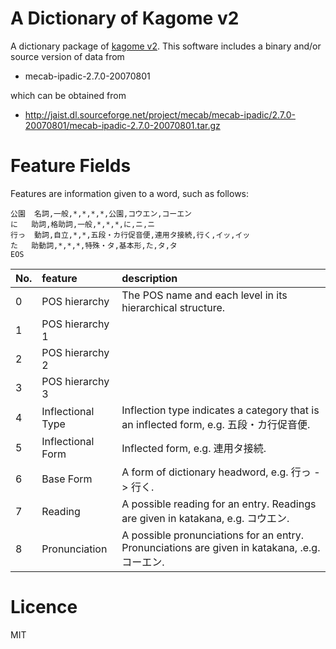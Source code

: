 A Dictionary of Kagome v2
===

A dictionary package of [kagome v2](http://github.com/zeroichiio/kagome/tree/v2). This software includes a binary and/or source version of data from

* mecab-ipadic-2.7.0-20070801

which can be obtained from

* http://jaist.dl.sourceforge.net/project/mecab/mecab-ipadic/2.7.0-20070801/mecab-ipadic-2.7.0-20070801.tar.gz
  
 # Feature Fields
 
Features are information given to a word, such as follows:

```
公園	名詞,一般,*,*,*,*,公園,コウエン,コーエン
に	助詞,格助詞,一般,*,*,*,に,ニ,ニ
行っ	動詞,自立,*,*,五段・カ行促音便,連用タ接続,行く,イッ,イッ
た	助動詞,*,*,*,特殊・タ,基本形,た,タ,タ
EOS
```
 
 |No.|feature|description|
 |:---|:---|:---|
 | 0| POS hierarchy | The POS name and each level in its hierarchical structure. |
 | 1| POS hierarchy 1 | |
 | 2| POS hierarchy 2 | |
 | 3| POS hierarchy 3 | |
 | 4| Inflectional Type| Inflection type indicates a category that is an inflected form, e.g. 五段・カ行促音便.|
 | 5| Inflectional Form| Inflected form, e.g. 連用タ接続. |
 | 6| Base Form| A form of dictionary headword, e.g. 行っ -> 行く. |
 | 7| Reading|A possible reading for an entry. Readings are given in katakana, e.g. コウエン.|
 | 8| Pronunciation| A possible pronunciations for an entry. Pronunciations are given in katakana, .e.g. コーエン. |
 
  # Licence
  
  MIT